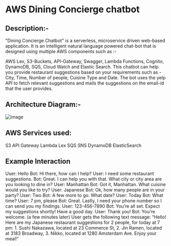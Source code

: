 # AWS Dining Concierge chatbot

## Description:-
"Dining Concierge Chatbot" is a serverless, microservice driven web-based application. It is an intelligent natural language powered chat-bot that is designed using multiple AWS components such as :-

AWS Lex, S3-Buckets, API-Gateway, Swagger, Lambda Functions, Cognito, DynamoDB, SQS, Cloud Watch and Elastic Search.
This chatbot can help you provide restaurant suggestions based on your requirements such as - City, Time, Number of people, Cuisine Type and Date. The bot uses the yelp API to fetch relevant suggestions and mails the suggestions on the email-id that the user provides.

## Architecture Diagram:-
![image](https://user-images.githubusercontent.com/85691194/136668983-b981a831-4cd8-4fea-a818-bf81a7c2efcf.png)

## AWS Services used:
S3
API Gateway
Lambda
Lex
SQS
SNS
DynamoDB
ElasticSearch

## Example Interaction
User: Hello
Bot: Hi there, how can I help?
User: I need some restaurant suggestions.
Bot: Great. I can help you with that. What city or city area are you looking to dine in?
User: Manhattan
Bot: Got it, Manhattan. What cuisine would you like to try?
User: Japanese
Bot: Ok, how many people are in your party?
User: Two
Bot: A few more to go. What date?
User: Today
Bot: What time?
User: 7 pm, please
Bot: Great. Lastly, I need your phone number so I can send you my findings.
User: 123-456-7890
Bot: You’re all set. Expect my suggestions shortly! Have a good day.
User: Thank you!
Bot: You’re welcome.
(a few minutes later)
User gets the following text message:
“Hello! Here are my Japanese restaurant suggestions for 2 people, for today at 7 pm: 1. Sushi Nakazawa, located at 23 Commerce St, 2. Jin Ramen, located at 3183 Broadway, 3. Nikko, located at 1280 Amsterdam Ave. Enjoy your meal!”
